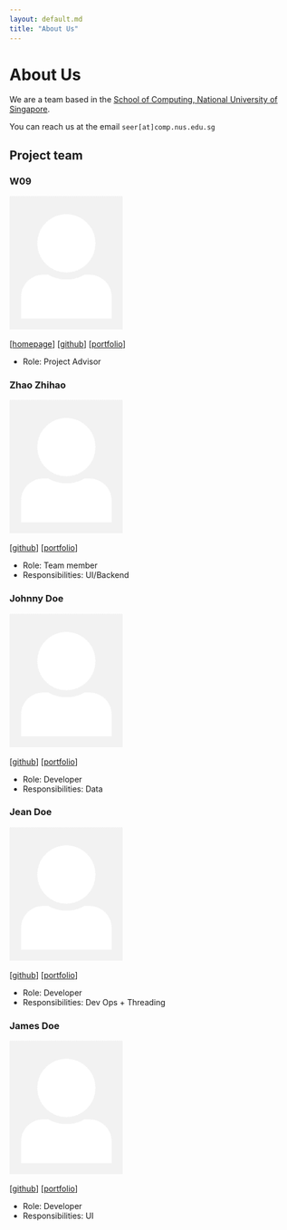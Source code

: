 ```yaml
---
layout: default.md
title: "About Us"
---
```


# About Us

We are a team based in the [School of Computing, National University of Singapore](http://www.comp.nus.edu.sg).

You can reach us at the email `seer[at]comp.nus.edu.sg`

## Project team

### W09

<img src="images/johndoe.png" width="200px">

[[homepage](http://www.comp.nus.edu.sg/~damithch)]
[[github](https://github.com/johndoe)]
[[portfolio](team/Noob-No-1)]

* Role: Project Advisor

### Zhao Zhihao

<img src="images/johndoe.png" width="200px">

[[github](http://github.com/Noob-No-1)]
[[portfolio](team/Noob-No-1.md)]

* Role: Team member
* Responsibilities: UI/Backend 

### Johnny Doe

<img src="images/johndoe.png" width="200px">

[[github](http://github.com/johndoe)] [[portfolio](team/Noob-No-1)]

* Role: Developer
* Responsibilities: Data

### Jean Doe

<img src="images/johndoe.png" width="200px">

[[github](http://github.com/johndoe)]
[[portfolio](team/Noob-No-1)]

* Role: Developer
* Responsibilities: Dev Ops + Threading

### James Doe

<img src="images/johndoe.png" width="200px">

[[github](http://github.com/johndoe)]
[[portfolio](team/Noob-No-1)]

* Role: Developer
* Responsibilities: UI

